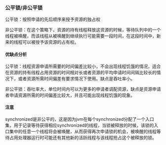 ### 公平锁/非公平锁

公平锁：按照申请的先后顺序来授予资源的独占权

非公平锁：在这个策略下，资源的持有线程释放这资源的时候，等待队列中的一个线程被唤醒，而该线程从被唤醒到继续执行可能需要一段时间，在这段时间中，新来的线程可以被授予该资源的占有权。

#### 优缺点分析

公平锁：线程资源申请所需要的时间偏差比较小，不会出现线程饥饿的情况，适合在资源的持有线程占用资源的时间相对长或者资源的平均申请时间间隔比较长的情况下，或者资源所需时间偏差有要求情况下使用。缺点是吞吐率小。

非公平锁：吞吐率大，单位时间内可以为更多的申请者调配资源，缺点是资源申请者申请资源所需的时间偏差比较大，并且可能出现线程饥饿的现象。

#### 注意

synchronized是非公平的，这是因为jvm在每个synchronized分配了一个入口集，用于记录等待获得相应synchronized的线程，当锁被释放的时候，该锁的入口集中的任意一个线程将会被唤醒，从而获得再次申请锁的机会，被唤醒的线程等待占用处理器运行时可能还有其他新的活跃线程与该线程抢占这个被释放的锁。

